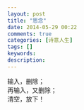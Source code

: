 ```yaml
---
layout: post
title: "思念"
date: 2014-05-29 00:22
comments: true
categories: [诗意人生]
tags: []
keywords: 
description: 
---
```

输入，删除；  
再输入，又删除；  
清空，放下！  